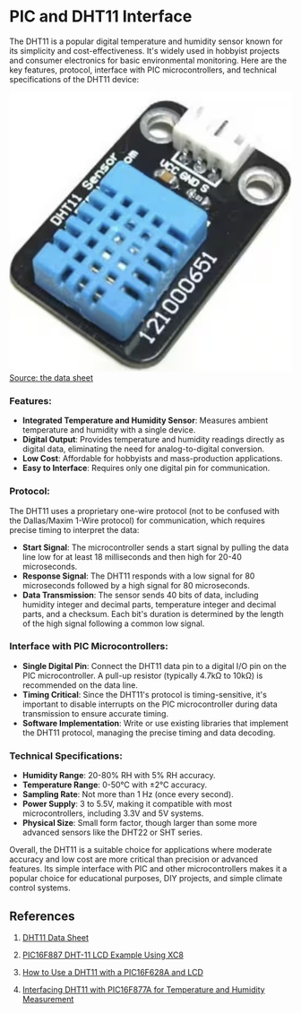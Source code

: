 # PIC and DHT11 Interface

The DHT11 is a popular digital temperature and humidity sensor known for its simplicity and cost-effectiveness. It's widely used in hobbyist projects and consumer electronics for basic environmental monitoring. Here are the key features, protocol, interface with PIC microcontrollers, and technical specifications of the DHT11 device:

![DHT11](./images/DHT11_IMAGE.png)
[Source: the data sheet](https://www.digikey.at/htmldatasheets/production/2071184/0/0/1/dht11-humidity-temp-sensor.html) 


### Features:
- **Integrated Temperature and Humidity Sensor**: Measures ambient temperature and humidity with a single device.
- **Digital Output**: Provides temperature and humidity readings directly as digital data, eliminating the need for analog-to-digital conversion.
- **Low Cost**: Affordable for hobbyists and mass-production applications.
- **Easy to Interface**: Requires only one digital pin for communication.

### Protocol:
The DHT11 uses a proprietary one-wire protocol (not to be confused with the Dallas/Maxim 1-Wire protocol) for communication, which requires precise timing to interpret the data:
- **Start Signal**: The microcontroller sends a start signal by pulling the data line low for at least 18 milliseconds and then high for 20-40 microseconds.
- **Response Signal**: The DHT11 responds with a low signal for 80 microseconds followed by a high signal for 80 microseconds.
- **Data Transmission**: The sensor sends 40 bits of data, including humidity integer and decimal parts, temperature integer and decimal parts, and a checksum. Each bit's duration is determined by the length of the high signal following a common low signal.

### Interface with PIC Microcontrollers:
- **Single Digital Pin**: Connect the DHT11 data pin to a digital I/O pin on the PIC microcontroller. A pull-up resistor (typically 4.7kΩ to 10kΩ) is recommended on the data line.
- **Timing Critical**: Since the DHT11's protocol is timing-sensitive, it's important to disable interrupts on the PIC microcontroller during data transmission to ensure accurate timing.
- **Software Implementation**: Write or use existing libraries that implement the DHT11 protocol, managing the precise timing and data decoding.

### Technical Specifications:
- **Humidity Range**: 20-80% RH with 5% RH accuracy.
- **Temperature Range**: 0-50°C with ±2°C accuracy.
- **Sampling Rate**: Not more than 1 Hz (once every second).
- **Power Supply**: 3 to 5.5V, making it compatible with most microcontrollers, including 3.3V and 5V systems.
- **Physical Size**: Small form factor, though larger than some more advanced sensors like the DHT22 or SHT series.

Overall, the DHT11 is a suitable choice for applications where moderate accuracy and low cost are more critical than precision or advanced features. Its simple interface with PIC and other microcontrollers makes it a popular choice for educational purposes, DIY projects, and simple climate control systems.









## References

1. [DHT11 Data Sheet](https://www.digikey.at/htmldatasheets/production/2071184/0/0/1/dht11-humidity-temp-sensor.html)

2. [PIC16F887 DHT-11 LCD Example Using XC8](https://aki-technical.blogspot.com/2023/12/pic16f887-dht-11-lcd-example-using-xc8.html) 
3. [How to Use a DHT11 with a PIC16F628A and LCD](https://www.allaboutcircuits.com/projects/how-to-use-a-dht11-with-a-pic16f628-and-lcd/)
4. [Interfacing DHT11 with PIC16F877A for Temperature and Humidity Measurement](https://circuitdigest.com/microcontroller-projects/interfacing-dht11-sensor-with-pic16f877a-microcontroller)

